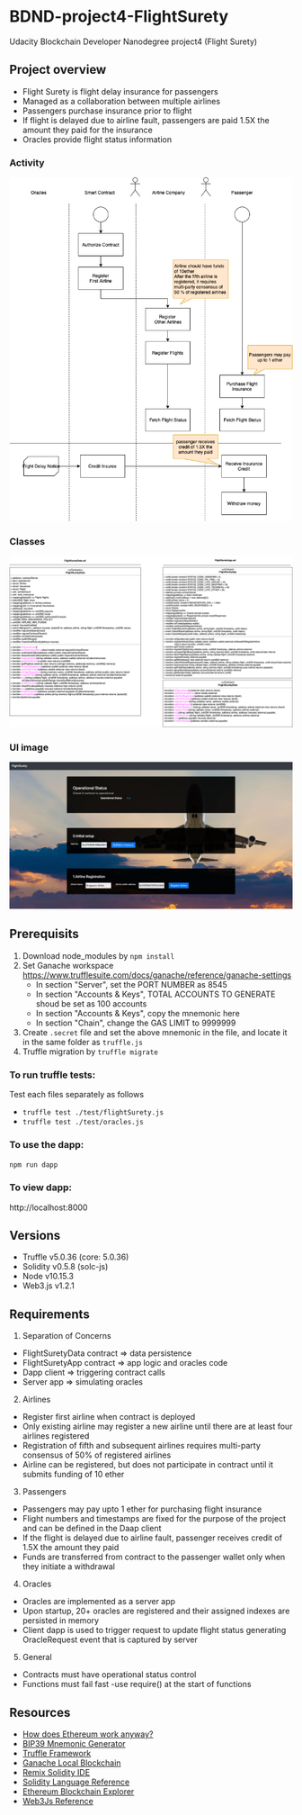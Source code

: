 # BDND-project4-FlightSurety
Udacity Blockchain Developer Nanodegree project4 (Flight Surety)

## Project overview
- Flight Surety is flight delay insurance for passengers
- Managed as a collaboration between multiple airlines
- Passengers purchase insurance prior to flight
- If flight is delayed due to airline fault, passengers are paid 1.5X the amount they paid for the insurance
- Oracles provide flight status information

### Activity
![Activity](images/FlightSurety-Activity.png)

### Classes
![Activity](images/FlightSurety-Classes.png)

### UI image
![Activity](images/FlightSurety-UI.png)

## Prerequisits
1. Download node_modules by `npm install`
2. Set Ganache workspace https://www.trufflesuite.com/docs/ganache/reference/ganache-settings
    * In section "Server", set the PORT NUMBER as 8545
    * In section "Accounts & Keys", TOTAL ACCOUNTS TO GENERATE shoud be set as 100 accounts
    * In section "Accounts & Keys", copy the mnemonic here
    * In section "Chain", change the GAS LIMIT to 9999999
3. Create `.secret` file and set the above mnemonic in the file, and locate it in the same folder as `truffle.js`
4. Truffle migration by `truffle migrate`

### To run truffle tests:
Test each files separately as follows
- `truffle test ./test/flightSurety.js`
- `truffle test ./test/oracles.js`

### To use the dapp:
`npm run dapp`

### To view dapp:
http://localhost:8000

## Versions
- Truffle v5.0.36 (core: 5.0.36)
- Solidity v0.5.8 (solc-js)
- Node v10.15.3
- Web3.js v1.2.1


## Requirements
1. Separation of Concerns
  - FlightSuretyData contract => data persistence
  - FlightSuretyApp contract => app logic and oracles code
  - Dapp client => triggering contract calls
  - Server app => simulating oracles
2. Airlines
  - Register first airline when contract is deployed
  - Only existing airline may register a new airline until there are at least four airlines registered
  - Registration of fifth and subsequent airlines requires multi-party consensus of 50% of registered airlines
  - Airline can be registered, but does not participate in contract until it submits funding of 10 ether
3. Passengers
  - Passengers may pay upto 1 ether for purchasing flight insurance
  - Flight numbers and timestamps are fixed for the purpose of the project and can be defined in the Daap client
  - If the flight is delayed due to airline fault, passenger receives credit of 1.5X the amount they paid
  - Funds are transferred from contract to the passenger wallet only when they initiate a withdrawal
4. Oracles
  - Oracles are implemented as a server app
  - Upon startup, 20+ oracles are registered and their assigned indexes are persisted in memory
  - Client dapp is used to trigger request to update flight status generating OracleRequest event that is captured by server
5. General
  - Contracts must have operational status control
  - Functions must fail fast -use require() at the start of functions

## Resources

* [How does Ethereum work anyway?](https://medium.com/@preethikasireddy/how-does-ethereum-work-anyway-22d1df506369)
* [BIP39 Mnemonic Generator](https://iancoleman.io/bip39/)
* [Truffle Framework](http://truffleframework.com/)
* [Ganache Local Blockchain](http://truffleframework.com/ganache/)
* [Remix Solidity IDE](https://remix.ethereum.org/)
* [Solidity Language Reference](http://solidity.readthedocs.io/en/v0.4.24/)
* [Ethereum Blockchain Explorer](https://etherscan.io/)
* [Web3Js Reference](https://github.com/ethereum/wiki/wiki/JavaScript-API)
